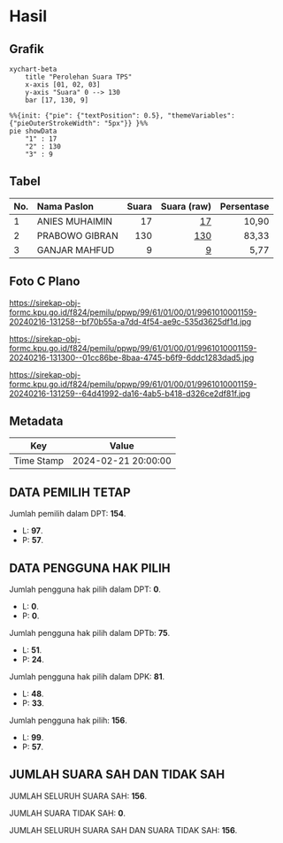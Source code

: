 # Hasil

## Grafik

```mermaid
xychart-beta
    title "Perolehan Suara TPS"
    x-axis [01, 02, 03]
    y-axis "Suara" 0 --> 130
    bar [17, 130, 9]
```

```mermaid
%%{init: {"pie": {"textPosition": 0.5}, "themeVariables": {"pieOuterStrokeWidth": "5px"}} }%%
pie showData
    "1" : 17
    "2" : 130
    "3" : 9
```

## Tabel

| No. | Nama Paslon    | Suara | Suara (raw) | Persentase |
|:--- |:-------------- | -----:| -----------:| ----------:|
| 1   | ANIES MUHAIMIN | 17    | [17][p-1]   | 10,90      |
| 2   | PRABOWO GIBRAN | 130   | [130][p-2]  | 83,33      |
| 3   | GANJAR MAHFUD  | 9     | [9][p-3]    | 5,77       |


[p-1]: https://github.com/gigit-pemilu/pemilu-2024-99-luar-negeri/blob/main/pilpres/hitung-suara/sub/99-luar-negeri/sub/61-kota-kinabalu-malaysia/sub/01-kota-kinabalu-malaysia/sub/0001-kota-kinabalu-malaysia/sub/159-ksk-148/sub/paslon-1.txt
[p-2]: https://github.com/gigit-pemilu/pemilu-2024-99-luar-negeri/blob/main/pilpres/hitung-suara/sub/99-luar-negeri/sub/61-kota-kinabalu-malaysia/sub/01-kota-kinabalu-malaysia/sub/0001-kota-kinabalu-malaysia/sub/159-ksk-148/sub/paslon-2.txt
[p-3]: https://github.com/gigit-pemilu/pemilu-2024-99-luar-negeri/blob/main/pilpres/hitung-suara/sub/99-luar-negeri/sub/61-kota-kinabalu-malaysia/sub/01-kota-kinabalu-malaysia/sub/0001-kota-kinabalu-malaysia/sub/159-ksk-148/sub/paslon-3.txt

## Foto C Plano

https://sirekap-obj-formc.kpu.go.id/f824/pemilu/ppwp/99/61/01/00/01/9961010001159-20240216-131258--bf70b55a-a7dd-4f54-ae9c-535d3625df1d.jpg

https://sirekap-obj-formc.kpu.go.id/f824/pemilu/ppwp/99/61/01/00/01/9961010001159-20240216-131300--01cc86be-8baa-4745-b6f9-6ddc1283dad5.jpg

https://sirekap-obj-formc.kpu.go.id/f824/pemilu/ppwp/99/61/01/00/01/9961010001159-20240216-131259--64d41992-da16-4ab5-b418-d326ce2df81f.jpg


## Metadata

| Key        | Value               |
| ---------- | ------------------- |
| Time Stamp | 2024-02-21 20:00:00 |


## DATA PEMILIH TETAP

Jumlah pemilih dalam DPT: **154**.
 * L: **97**.
 * P: **57**.

## DATA PENGGUNA HAK PILIH

Jumlah pengguna hak pilih dalam DPT: **0**.
 * L: **0**.
 * P: **0**.

Jumlah pengguna hak pilih dalam DPTb: **75**.
 * L: **51**.
 * P: **24**.

Jumlah pengguna hak pilih dalam DPK: **81**.
 * L: **48**.
 * P: **33**.

Jumlah pengguna hak pilih: **156**.
 * L: **99**.
 * P: **57**.

## JUMLAH SUARA SAH DAN TIDAK SAH

JUMLAH SELURUH SUARA SAH: **156**.

JUMLAH SUARA TIDAK SAH: **0**.

JUMLAH SELURUH SUARA SAH DAN SUARA TIDAK SAH: **156**.


